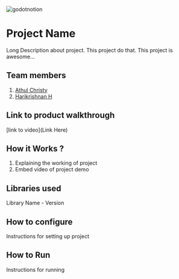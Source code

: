 

![godotnotion](https://github.com/user-attachments/assets/45bfa5c9-7e8a-4e64-bde3-a2db95e0762e)



# Project Name
Long Description about project. This project do that. This project is awesome...
## Team members
1. [Athul Christy](https://github.com/athulchristy)
2. [Harikrishnan H](https://github.com/midnightcoder04)
## Link to product walkthrough
[link to video](Link Here)
## How it Works ?
1. Explaining the working of project
2. Embed video of project demo
## Libraries used
Library Name - Version
## How to configure
Instructions for setting up project
## How to Run
Instructions for running
